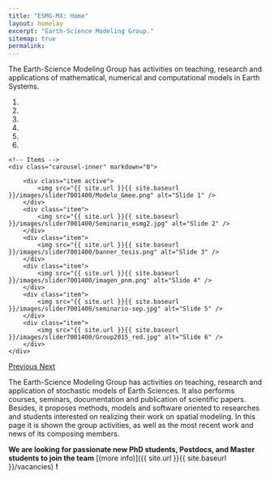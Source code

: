 ```yaml
---
title: "ESMG-MX: Home"
layout: homelay
excerpt: "Earth-Science Modeling Group."
sitemap: true
permalink: 
---
```


The Earth-Science Modeling Group has activities on teaching, research and applications of mathematical, numerical and computational models in Earth Systems.

<div markdown="0" id="carousel" class="carousel slide" data-ride="carousel" data-interval="5000" data-pause="hover" >
    <!-- Menu -->
    <ol class="carousel-indicators">
        <li data-target="#carousel" data-slide-to="0" class="active"></li>
        <li data-target="#carousel" data-slide-to="1"></li>
        <li data-target="#carousel" data-slide-to="2"></li>
        <li data-target="#carousel" data-slide-to="3"></li>
        <li data-target="#carousel" data-slide-to="4"></li>
        <li data-target="#carousel" data-slide-to="5"></li>
    </ol>

    <!-- Items -->
    <div class="carousel-inner" markdown="0">

        <div class="item active">
            <img src="{{ site.url }}{{ site.baseurl }}/images/slider7001400/Modelo_Gmee.png" alt="Slide 1" />
        </div>
        <div class="item">
            <img src="{{ site.url }}{{ site.baseurl }}/images/slider7001400/Seminario_esmg2.jpg" alt="Slide 2" />
        </div>
        <div class="item">
            <img src="{{ site.url }}{{ site.baseurl }}/images/slider7001400/banner_tesis.png" alt="Slide 3" />
        </div>
        <div class="item">
            <img src="{{ site.url }}{{ site.baseurl }}/images/slider7001400/imagen_pnm.png" alt="Slide 4" />
        </div>
        <div class="item">
            <img src="{{ site.url }}{{ site.baseurl }}/images/slider7001400/seminario-sep.jpg" alt="Slide 5" />
        </div>
        <div class="item">
            <img src="{{ site.url }}{{ site.baseurl }}/images/slider7001400/Group2015_red.jpg" alt="Slide 6" />
        </div>
    </div> 
  <a class="left carousel-control" href="#carousel" role="button" data-slide="prev">
    <span class="glyphicon glyphicon-chevron-left" aria-hidden="true"></span>
    <span class="sr-only">Previous</span>
  </a>
  <a class="right carousel-control" href="#carousel" role="button" data-slide="next">
    <span class="glyphicon glyphicon-chevron-right" aria-hidden="true"></span>
    <span class="sr-only">Next</span>
  </a>
</div>

The Earth-Science Modeling Group has activities on teaching, research and application of stochastic models of Earth Sciences. It also performs courses, seminars, documentation and publication of scientific papers. Besides, it proposes methods, models and software oriented to researches and students interested on realizing their work on spatial modeling. In this page it is shown the group activities, as well as the most recent work and news of its composing members.

 **We are  looking for passionate new PhD students, Postdocs, and Master students to join the team** [(more info)]({{ site.url }}{{ site.baseurl }}/vacancies) **!**






